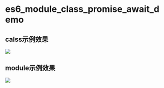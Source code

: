 # es6_module_class_promise_await_demo

## calss示例效果

<img src="https://img-blog.csdnimg.cn/2b74d4244572488a8546a64a56fc4f6d.png"/>

## module示例效果

<img src="https://img-blog.csdnimg.cn/a70551ffcec340318776cb4d1ac6e0c8.png"/>
